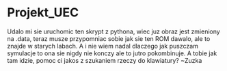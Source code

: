 # Projekt_UEC
Udalo mi sie uruchomic ten skrypt z pythona, wiec juz obraz jest zmieniony na .data, teraz musze przypomniac sobie jak sie ten ROM dawalo, ale to znajde w starych labach. A i nie wiem nadal dlaczego jak puszczam symulacje to ona sie nigdy nie konczy ale to jutro pokombinuje. A tobie jak tam idzie, pomoc ci jakos z szukaniem rzeczy do klawiatury? ~Zuzka

